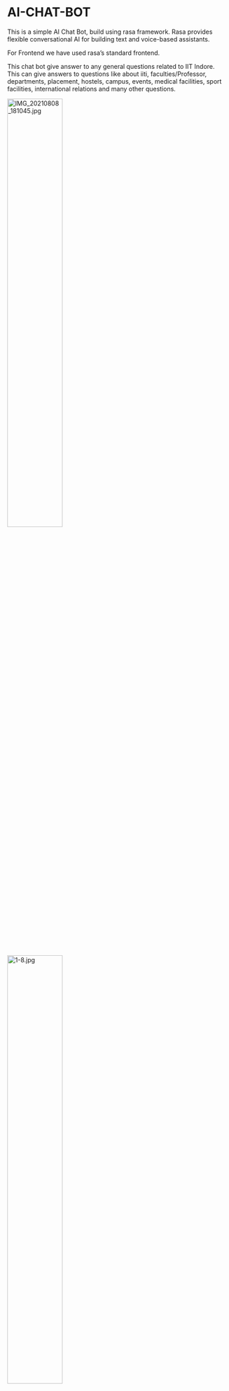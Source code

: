 # AI-CHAT-BOT

This is a simple AI Chat Bot, build using rasa framework. Rasa provides flexible conversational AI for building text and voice-based assistants.

For Frontend we have used rasa’s standard frontend.

This chat bot give answer to any general questions related to IIT Indore. This can give answers to questions like about iiti, faculties/Professor, departments, placement, hostels, campus, events, medical facilities, sport facilities, international relations and many other questions.




<div>
  <img width="50%" height="50%" src="https://imgshare.io/images/2021/08/08/IMG_20210808_181045.jpg" alt="IMG_20210808_181045.jpg" border="0" />
  <img width="50%" height="50%" src="https://imgshare.io/images/2021/08/08/1-8.jpg" alt="1-8.jpg" border="0" />
  <img width="50%" height="50%" src="https://imgshare.io/images/2021/08/08/1-1.jpg" alt="1-1.jpg" border="0" />
  <img width="50%" height="50%" src="https://imgshare.io/images/2021/08/08/1-3.jpg" alt="1-3.jpg" border="0" />
  <img width="50%" height="50%" src="https://imgshare.io/images/2021/08/08/1-5.jpg" alt="1-5.jpg" border="0" />
  <img width="50%" height="50%" src="https://imgshare.io/images/2021/08/08/1-2.jpg" alt="1-2.jpg" border="0" />
  <img width="50%" height="50%" src="https://imgshare.io/images/2021/08/08/1-4.jpg" alt="1-4.jpg" border="0" />
  <img width="50%" height="50%" src="https://imgshare.io/images/2021/08/08/1-6.jpg" alt="1-6.jpg" border="0" />
  <img width="50%" height="50%" src="https://imgshare.io/images/2021/08/08/1-9.jpg" alt="1-9.jpg" border="0" />
  <img width="50%" height="50%" src="https://imgshare.io/images/2021/08/08/1-7.jpg" alt="1-7.jpg" border="0" />
  
</div>
